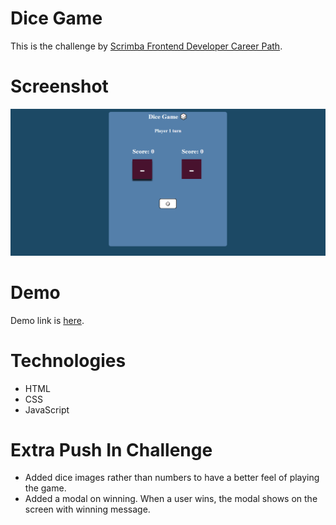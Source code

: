 # Dice Game
This is the challenge by [Scrimba Frontend Developer Career Path](https://scrimba.com/learn/frontend). 

# Screenshot
![screenshot](/diceGame/images/Capture.PNG)

# Demo
Demo link is [here](https://dice-game11.netlify.app/).

# Technologies 
- HTML
- CSS
- JavaScript

# Extra Push In Challenge 
- Added dice images rather than numbers to have a better feel of playing the game.
- Added a modal on winning. When a user wins, the modal shows on the screen with winning message.
